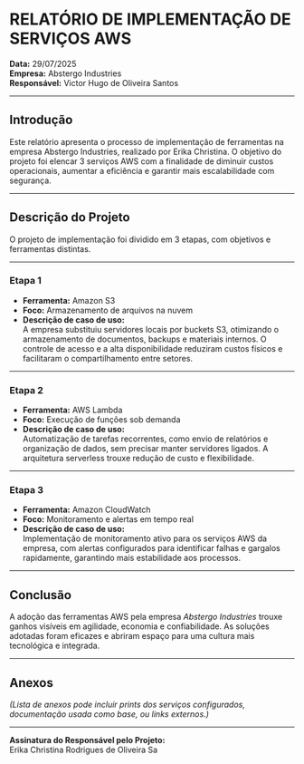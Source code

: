 # RELATÓRIO DE IMPLEMENTAÇÃO DE SERVIÇOS AWS

**Data:** 29/07/2025  
**Empresa:** Abstergo Industries  
**Responsável:** Victor Hugo de Oliveira Santos

---

## Introdução

Este relatório apresenta o processo de implementação de ferramentas na empresa Abstergo Industries, realizado por Erika Christina. O objetivo do projeto foi elencar 3 serviços AWS com a finalidade de diminuir custos operacionais, aumentar a eficiência e garantir mais escalabilidade com segurança.

---

## Descrição do Projeto

O projeto de implementação foi dividido em 3 etapas, com objetivos e ferramentas distintas.

---

### Etapa 1  
- **Ferramenta:** Amazon S3  
- **Foco:** Armazenamento de arquivos na nuvem  
- **Descrição de caso de uso:**  
  A empresa substituiu servidores locais por buckets S3, otimizando o armazenamento de documentos, backups e materiais internos. O controle de acesso e a alta disponibilidade reduziram custos físicos e facilitaram o compartilhamento entre setores.

---

### Etapa 2  
- **Ferramenta:** AWS Lambda  
- **Foco:** Execução de funções sob demanda  
- **Descrição de caso de uso:**  
  Automatização de tarefas recorrentes, como envio de relatórios e organização de dados, sem precisar manter servidores ligados. A arquitetura serverless trouxe redução de custo e flexibilidade.

---

### Etapa 3  
- **Ferramenta:** Amazon CloudWatch  
- **Foco:** Monitoramento e alertas em tempo real  
- **Descrição de caso de uso:**  
  Implementação de monitoramento ativo para os serviços AWS da empresa, com alertas configurados para identificar falhas e gargalos rapidamente, garantindo mais estabilidade aos processos.

---

## Conclusão

A adoção das ferramentas AWS pela empresa *Abstergo Industries* trouxe ganhos visíveis em agilidade, economia e confiabilidade. As soluções adotadas foram eficazes e abriram espaço para uma cultura mais tecnológica e integrada.

---

## Anexos

*(Lista de anexos pode incluir prints dos serviços configurados, documentação usada como base, ou links externos.)*

---

**Assinatura do Responsável pelo Projeto:**  
Erika Christina Rodrigues de Oliveira Sa
